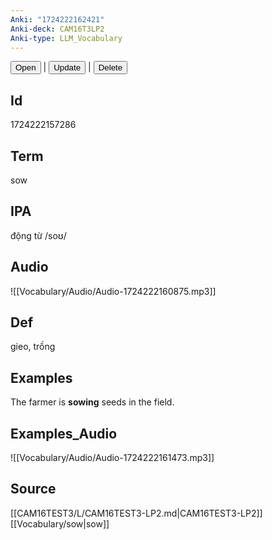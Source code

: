 ```yaml
---
Anki: "1724222162421"
Anki-deck: CAM16T3LP2
Anki-type: LLM_Vocabulary
---
```

<button class="anki-btn-open">Open</button> | <button class="anki-btn-update">Update</button> | <button class="anki-btn-delete">Delete</button>

## Id
1724222157286
## Term
sow
## IPA
động từ /soʊ/
## Audio
 ![[Vocabulary/Audio/Audio-1724222160875.mp3]]
## Def
 gieo, trồng

## Examples
The farmer is **sowing** seeds in the field. 

## Examples_Audio
![[Vocabulary/Audio/Audio-1724222161473.mp3]]
## Source
 [[CAM16TEST3/L/CAM16TEST3-LP2.md|CAM16TEST3-LP2]] [[Vocabulary/sow|sow]]